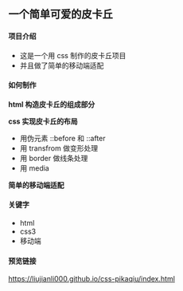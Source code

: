 ## 一个简单可爱的皮卡丘

#### 项目介绍
- 这是一个用 css 制作的皮卡丘项目
- 并且做了简单的移动端适配

#### 如何制作
**html 构造皮卡丘的组成部分**

**css 实现皮卡丘的布局**
- 用伪元素 ::before 和 ::after
- 用 transfrom 做变形处理
- 用 border 做线条处理
- 用 media 

**简单的移动端适配**

#### 关键字
- html
- css3
- 移动端

#### 预览链接
https://liujianli000.github.io/css-pikaqiu/index.html
